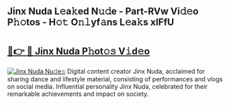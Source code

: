 ## Jinx Nuda L𝚎a𝚔ed N𝚞𝚍e - Part-RVw Vi𝚍𝚎o P𝚑𝚘tos - H𝚘𝚝 O𝚗𝚕yf𝚊ns L𝚎a𝚔s xlFfU

# <h2><a href="http://kfcnkr.oniu.top/?m=Jinx+Nuda">🔗👉 🔴 Jinx Nuda P𝚑ot𝚘𝚜 V𝚒d𝚎o</a></h2>

[![Jinx Nuda Nu𝚍e𝚜](https://i.imgur.com/0qMVB7G.gif)](http://kfcnkr.oniu.top/?m=Jinx+Nuda)
Digital content creator Jinx Nuda, acclaimed for sharing dance and lifestyle material, consisting of performances and vlogs on social media. Influential personality Jinx Nuda, celebrated for their remarkable achievements and impact on society.  
